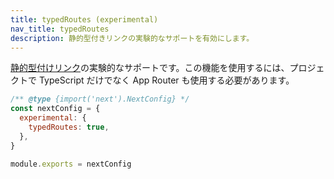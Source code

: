 ```yaml
---
title: typedRoutes (experimental)
nav_title: typedRoutes
description: 静的型付きリンクの実験的なサポートを有効にします。
---
```


[静的型付けリンク](/docs/app-router/building-your-application/configuring/typescript#statically-typed-links)の実験的なサポートです。この機能を使用するには、プロジェクトで TypeScript だけでなく App Router も使用する必要があります。

```js title="next.config.js"
/** @type {import('next').NextConfig} */
const nextConfig = {
  experimental: {
    typedRoutes: true,
  },
}

module.exports = nextConfig
```
